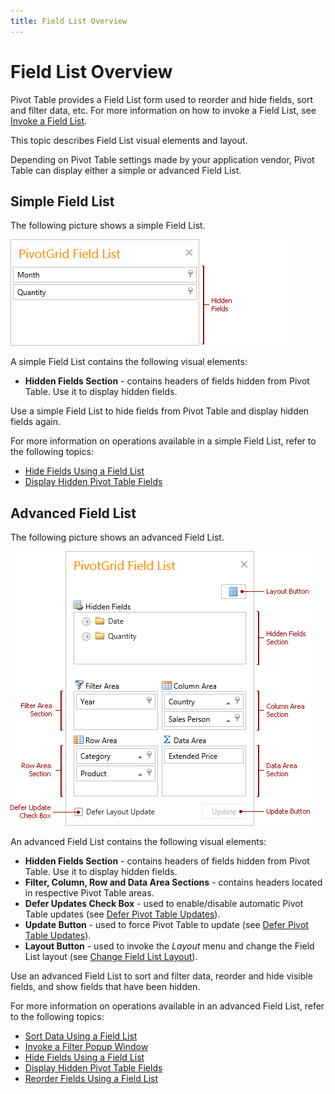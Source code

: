 ```yaml
---
title: Field List Overview
---
```

# Field List Overview
Pivot Table provides a Field List form used to reorder and hide fields, sort and filter data, etc. For more information on how to invoke a Field List, see [Invoke a Field List](../../../interface-elements-for-web/articles/pivot-table/field-list/invoke-a-field-list.md).

This topic describes Field List visual elements and layout.

Depending on Pivot Table settings made by your application vendor, Pivot Table can display either a simple or advanced Field List.

## Simple Field List
The following picture shows a simple Field List.

![EU_SimpleFieldList_Overview](../../images/Img15880.png)

A simple Field List contains the following visual elements:
* **Hidden Fields Section** - contains headers of fields hidden from Pivot Table. Use it to display hidden fields.

Use a simple Field List to hide fields from Pivot Table and display hidden fields again.

For more information on operations available in a simple Field List, refer to the following topics:
* [Hide Fields Using a Field List](../../../interface-elements-for-web/articles/pivot-table/layout-customization/hide-fields/hide-fields-using-a-field-list.md)
* [Display Hidden Pivot Table Fields](../../../interface-elements-for-web/articles/pivot-table/layout-customization/display-hidden-pivot-table-fields.md)

## Advanced Field List
The following picture shows an advanced Field List.

![EU_ExcelFieldList_Overview](../../images/Img15879.png)

An advanced Field List contains the following visual elements:
* **Hidden Fields Section** - contains headers of fields hidden from Pivot Table. Use it to display hidden fields.
* **Filter, Column, Row and Data Area Sections** - contains headers located in respective Pivot Table areas.
* **Defer Updates Check Box** - used to enable/disable automatic Pivot Table updates (see [Defer Pivot Table Updates](../../../interface-elements-for-web/articles/pivot-table/field-list/defer-pivot-table-updates.md)).
* **Update Button** - used to force Pivot Table to update (see [Defer Pivot Table Updates](../../../interface-elements-for-web/articles/pivot-table/field-list/defer-pivot-table-updates.md)).
* **Layout Button** - used to invoke the _Layout_ menu and change the Field List layout (see [Change Field List Layout](../../../interface-elements-for-web/articles/pivot-table/field-list/change-field-list-layout.md)).

Use an advanced Field List to sort and filter data, reorder and hide visible fields, and show fields that have been hidden.

For more information on operations available in an advanced Field List, refer to the following topics:
* [Sort Data Using a Field List](../../../interface-elements-for-web/articles/pivot-table/data-presentation/sort-data/sort-data-using-a-field-list.md)
* [Invoke a Filter Popup Window](../../../interface-elements-for-web/articles/pivot-table/data-presentation/filter-data/filter-data-by-field-values/invoke-a-filter-popup-window.md)
* [Hide Fields Using a Field List](../../../interface-elements-for-web/articles/pivot-table/layout-customization/hide-fields/hide-fields-using-a-field-list.md)
* [Display Hidden Pivot Table Fields](../../../interface-elements-for-web/articles/pivot-table/layout-customization/display-hidden-pivot-table-fields.md)
* [Reorder Fields Using a Field List](../../../interface-elements-for-web/articles/pivot-table/layout-customization/reorder-fields/reorder-fields-using-a-field-list.md)
